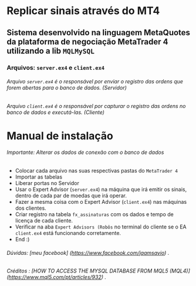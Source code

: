 # Replicar sinais através do MT4
## Sistema desenvolvido na linguagem MetaQuotes da plataforma de negociação MetaTrader 4 utilizando a lib `MQLMySQL` 

### Arquivos: `server.ex4` e `client.ex4` 

###### Arquivo `server.ex4` é o responsável por enviar o registro das ordens que forem abertas para o banco de dados. (Servidor) 
###### Arquivo `client.ex4` é o responsável por capturar o registro das ordens no banco de dados e executá-las. (Cliente)

# Manual de instalação
###### Importante: Alterar os dados de conexão com o banco de dados

* Colocar cada arquivo nas suas respectivas pastas do `MetaTrader 4`
* Importar as tabelas 
* Liberar portas no Servidor
* Usar o Expert Advisor (`server.ex4`) na máquina que irá emitir os sinais, dentro de cada par de moedas que irá operar. 
* Fazer a mesma coisa com o Expert Advisor (`client.ex4`) nas máquinas dos clientes. 
* Criar registro na tabela `fx_assinaturas` com os dados e tempo de licença de cada cliente. 
* Verificar na aba `Expert Advisors (Robôs` no terminal do cliente se o EA `client.ex4` está funcionando corretamente. 
* End :) 

###### Dúvidas: [meu facebook] (https://www.facebook.com/jaamsavio) .
###### Créditos : [HOW TO ACCESS THE MYSQL DATABASE FROM MQL5 (MQL4)] (https://www.mql5.com/pt/articles/932) .

